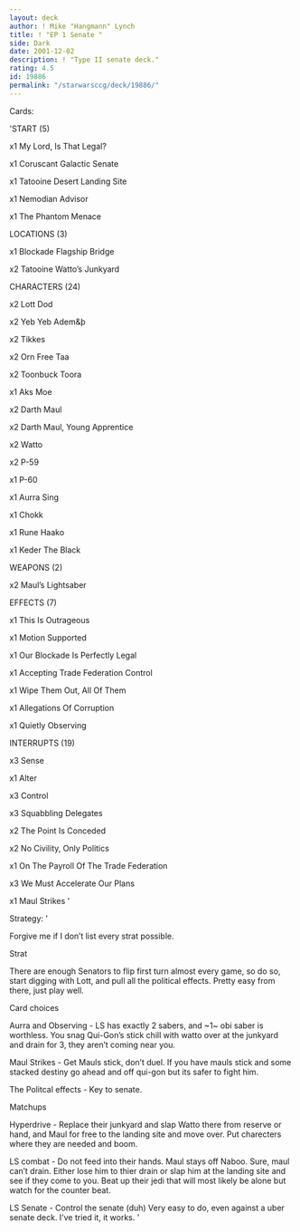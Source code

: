 ```yaml
---
layout: deck
author: ! Mike "Hangmann" Lynch
title: ! "EP 1 Senate "
side: Dark
date: 2001-12-02
description: ! "Type II senate deck."
rating: 4.5
id: 19886
permalink: "/starwarsccg/deck/19886/"
---
```

Cards: 

'START (5)

x1 My Lord, Is That Legal?

x1 Coruscant Galactic Senate

x1 Tatooine Desert Landing Site

x1 Nemodian Advisor

x1 The Phantom Menace


LOCATIONS (3)

x1 Blockade Flagship Bridge

x2 Tatooine Watto’s Junkyard


CHARACTERS (24)

x2 Lott Dod

x2 Yeb Yeb Adem&þ

x2 Tikkes

x2 Orn Free Taa

x2 Toonbuck Toora

x1 Aks Moe

x2 Darth Maul

x2 Darth Maul, Young Apprentice

x2 Watto

x2 P-59

x1 P-60

x1 Aurra Sing

x1 Chokk

x1 Rune Haako

x1 Keder The Black


WEAPONS (2)

x2 Maul’s Lightsaber


EFFECTS (7)

x1 This Is Outrageous

x1 Motion Supported

x1 Our Blockade Is Perfectly Legal

x1 Accepting Trade Federation Control

x1 Wipe Them Out, All Of Them

x1 Allegations Of Corruption

x1 Quietly Observing


INTERRUPTS (19)

x3 Sense

x1 Alter

x3 Control

x3 Squabbling Delegates

x2 The Point Is Conceded

x2 No Civility, Only Politics

x1 On The Payroll Of The Trade Federation

x3 We Must Accelerate Our Plans

x1 Maul Strikes  '

Strategy: '

Forgive me if I don’t list every strat possible.


Strat

There are enough Senators to flip first turn almost every game, so do so, start digging with Lott, and pull all the political effects.  Pretty easy from there, just play well.

Card choices

Aurra and Observing - LS has exactly 2 sabers, and ~1~ obi saber is worthless.  You snag Qui-Gon’s stick chill with watto over at the junkyard and drain for 3, they aren’t coming near you.


Maul Strikes - Get Mauls stick, don’t duel.  If you have mauls stick and some stacked destiny go ahead and off qui-gon but its safer to fight him.


The Politcal effects - Key to senate.


Matchups

Hyperdrive - Replace their junkyard and slap Watto there from reserve or hand, and Maul for free to the landing site and move over.  Put charecters where they are needed and boom.


LS combat - Do not feed into their hands.  Maul stays off Naboo.  Sure, maul can’t drain.  Either lose him to thier drain or slap him at the landing site and see if they come to you.  Beat up their jedi that will most likely be alone but watch for the counter beat.


LS Senate - Control the senate (duh)  Very easy to do, even against a uber senate deck.  I’ve tried it, it works.   '
